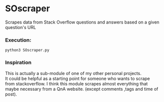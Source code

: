# SOscraper
Scrapes data from Stack Overflow questions and answers based on a given question's URL


### Execution:

`python3 SOscraper.py`

### Inspiration

This is actually a sub-module of one of my other personal projects.\
It could be helpful as a starting point for someone who wants to scrape from stackoverflow. I think this module scrapes almost everything that maybe necessary from a QnA website. (except comments ,tags and time of post).

